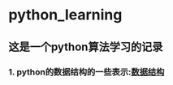 # python_learning
## 这是一个python算法学习的记录
### 1. python的数据结构的一些表示:[数据结构](https://github.com/chenjunyi1999/python/blob/master/datastructure.py)
